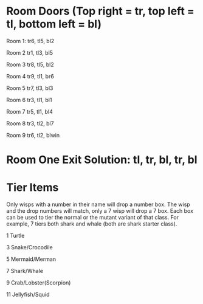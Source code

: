 # Room Doors (Top right = tr, top left = tl, bottom left = bl)

Room 1: tr6, tl5, bl2

Room 2 tr1, tl3, bl5

Room 3 tr8, tl5, bl2

Room 4 tr9, tl1, br6

Room 5 tr7, tl3, bl3

Room 6 tr3, tl1, bl1

Room 7 tr5, tl1, bl4

Room 8 tr3, tl2, bl7

Room 9 tr6, tl2, blwin

# Room One Exit Solution: tl, tr, bl, tr, bl

# Tier Items

Only wisps with a number in their name will drop a number box. The wisp and the drop numbers will match, only a 7 wisp will drop a 7 box. Each box can be used to tier the normal or the mutant variant of that class. For example, 7 tiers both shark and whale (both are shark starter class).

1 Turtle

3 Snake/Crocodile

5 Mermaid/Merman

7 Shark/Whale

9 Crab/Lobster(Scorpion)

11 Jellyfish/Squid
